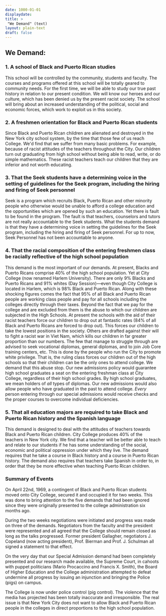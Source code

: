 ```yaml
---
date: 1000-01-01
displaydate:
title: >
 "We Demand" (text)
layout: plain-text
draft: false
---
```

## We Demand:

### 1. A school of Black and Puerto Rican studies

This school will be controlled by the community, students and faculty. The courses and programs offered at this school will be totally geared to community needs. For the first time, we will be able to study our true past history in relation to our present condition. We will know our heroes and our culture, which has been denied us by the present racist society. The school will bring about an increased understanding of the political, social and economic forces, which work to exploit us in this society.

### 2. A freshmen orientation for Black and Puerto Rican students

Since Black and Puerto Rican children are alienated and destroyed in the New York city school system, by the time that those few of us reach College. We'd find that we suffer from many basic problems. For example, because of racist attitudes of the teachers throughout the City. Our children turn out graduating from high school without being able to read, write, or do simple mathematics. These racist teachers teach our children that they are inferior and not worth educating.

### 3. That the Seek students have a determining voice in the setting of guidelines for the Seek program, including the hiring and firing of Seek personnel

Seek is a program which recruits Black, Puerto Rican and other minority people who otherwise would be unable to afford a college education and the opportunities which are opened by such an education. Yet there is fault to be found in the program. The fault is that teachers, counselors and tutors are not really accountable to the Seek students. What the students demand is that they have a determining voice in setting the guidelines for the Seek program, including the hiring and firing of Seek personnel. For up to now, Seek Personnel has not been accountable to anyone.

### 4. That the racial composition of the entering freshmen class be racially reflective of the high school population

This demand is the most important of our demands. At present, Blacks and Puerto Ricans comprise 40% of the high school population. Yet at City College (now renamed Harlem University). There are only 9% Blacks and Puerto Ricans and 91% whites (Day Session)––even though City College is located in Harlem, which is 98% Black and Puerto Rican. Along with these shocking figures comes the fact that 95% of all Black and Puerto Rican people are working class people and pay for all schools including the colleges directly through their taxes. Beyond the fact that we pay for the college and are excluded from them is the abuse to which our children are subjected in the High Schools. At present the schools with the aid of their racist teachers force our children to drop out at fantastic rates (84% of all Black and Puerto Ricans are forced to drop out). This forces our children to take the lowest positions in the society. Others are drafted against their will to fight a racist war in Viet Nam, which kills our children in far greater proportion than our numbers. The few that manage to struggle through are advised to seek vocational diplomas, general diplomas, and to join Job Core training centers, etc. This is done by the people who run the City to promote white privilege. That is, the ruling class forces our children out of the high schools so that their children can be the only ones to attend college. We demand that this abuse stop. Our new admissions policy would guarantee high school graduates a seat on the entering freshman class at City College, regardless of their high school grades. By high school graduates, we mean holders of *all* types of diplomas. Our new admissions would also allow people who have graduated in the past to attend college. *Every* person entering through our special admissions would receive checks and the proper courses to overcome individual deficiencies.

### 5. That all education majors are required to take Black and Puerto Rican history and the Spanish language

This demand is designed to deal with the attitudes of teachers towards Black and Puerto Rican children. City College produces 40% of the teachers in New York city. We find that a teacher will be better able to teach and relate to our students if he has some understanding of the social, economic and political oppression under which they live. The demand requires that he take a course in Black history and a course in Puerto Rican history. The demand also requires that teachers take Spanish in order to, in order that they be more effective when teaching Puerto Rican children.

### Summary of Events

On April 22nd, 1969, a contingent of Black and Puerto Rican students moved onto City College, secured it and occupied it for two weeks. This was done to bring attention to the five demands that had been ignored since they were originally presented to the college administration six months ago.

During the two weeks negotiations were initiated and progress was made on three of the demands. Negotiators from the faculty and the president were represented and all agreed that the College should remain closed as long as the talks progressed. Former president Gallagher, negotiators J. Copeland (now acting president), Prof. Bierman and Prof. J. Schulman all signed a statement to that effect.

On the very day that our Special Admission demand had been completely presented and our research made available, the Supreme Court, in cahoots with puppet politicians (Mario Procaccino and Francis X. Smith), the Board of Higher Education and the College administration attempted to defeat undermine all progress by issuing an injunction and bringing the Police (pigs) on campus.

The College is now under police control (pig control). The violence that the media has projected has been totally inaccurate and irresponsible. The real issue is that New York City does not want to allow Black and Puerto Rican people in the colleges in direct proportions to the high school population.  
